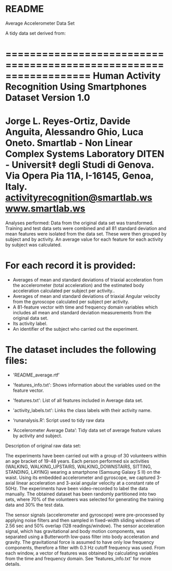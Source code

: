 # README

Average Accelerometer Data Set

A tidy data set derived from: 

==================================================================
Human Activity Recognition Using Smartphones Dataset
Version 1.0
==================================================================
Jorge L. Reyes-Ortiz, Davide Anguita, Alessandro Ghio, Luca Oneto.
Smartlab - Non Linear Complex Systems Laboratory
DITEN - Universit‡ degli Studi di Genova.
Via Opera Pia 11A, I-16145, Genoa, Italy.
activityrecognition@smartlab.ws
www.smartlab.ws
==================================================================

Analyses performed:
Data from the original data set was transformed. Training and test data sets were combined and all 81 standard deviation and mean features were isolated from the data set. These were then grouped by subject and by activity. An average value for each feature for each activity by subject was calculated. 

For each record it is provided:
======================================

- Averages of mean and standard deviations of triaxial acceleration from the accelerometer (total acceleration) and the estimated body acceleration calculated per subject per activity..
- Averages of mean and standard deviations of triaxial Angular velocity from the gyroscope calculated per subject per activity.
- A 81-feature vector with time and frequency domain variables which includes all mean and standard deviation measurements from the original data set. 
- Its activity label. 
- An identifier of the subject who carried out the experiment.

The dataset includes the following files:
=========================================

- 'README_average.rtf’

- 'features_info.txt': Shows information about the variables used on the feature vector.

- 'features.txt': List of all features included in Average data set.

- 'activity_labels.txt': Links the class labels with their activity name.

- ‘runanalysis.R’: Script used to tidy raw data

- ‘Accelerometer Average Data’: Tidy data set of average feature values by activity and subject.

Description of original raw data set:

The experiments have been carried out with a group of 30 volunteers within an age bracket of 19-48 years. Each person performed six activities (WALKING, WALKING_UPSTAIRS, WALKING_DOWNSTAIRS, SITTING, STANDING, LAYING) wearing a smartphone (Samsung Galaxy S II) on the waist. Using its embedded accelerometer and gyroscope, we captured 3-axial linear acceleration and 3-axial angular velocity at a constant rate of 50Hz. The experiments have been video-recorded to label the data manually. The obtained dataset has been randomly partitioned into two sets, where 70% of the volunteers was selected for generating the training data and 30% the test data. 

The sensor signals (accelerometer and gyroscope) were pre-processed by applying noise filters and then sampled in fixed-width sliding windows of 2.56 sec and 50% overlap (128 readings/window). The sensor acceleration signal, which has gravitational and body motion components, was separated using a Butterworth low-pass filter into body acceleration and gravity. The gravitational force is assumed to have only low frequency components, therefore a filter with 0.3 Hz cutoff frequency was used. From each window, a vector of features was obtained by calculating variables from the time and frequency domain. See 'features_info.txt' for more details. 
